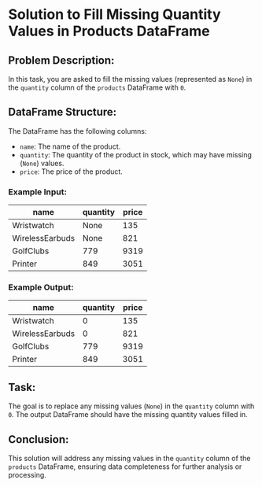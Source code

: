 # Solution to Fill Missing Quantity Values in Products DataFrame

## Problem Description:
In this task, you are asked to fill the missing values (represented as `None`) in the `quantity` column of the `products` DataFrame with `0`.

## DataFrame Structure:

The DataFrame has the following columns:
- `name`: The name of the product.
- `quantity`: The quantity of the product in stock, which may have missing (`None`) values.
- `price`: The price of the product.

### Example Input:
| name            | quantity | price |
|-----------------|----------|-------|
| Wristwatch      | None     | 135   |
| WirelessEarbuds | None     | 821   |
| GolfClubs       | 779      | 9319  |
| Printer         | 849      | 3051  |

### Example Output:
| name            | quantity | price |
|-----------------|----------|-------|
| Wristwatch      | 0        | 135   |
| WirelessEarbuds | 0        | 821   |
| GolfClubs       | 779      | 9319  |
| Printer         | 849      | 3051  |

## Task:
The goal is to replace any missing values (`None`) in the `quantity` column with `0`. The output DataFrame should have the missing quantity values filled in.

## Conclusion:
This solution will address any missing values in the `quantity` column of the `products` DataFrame, ensuring data completeness for further analysis or processing.

